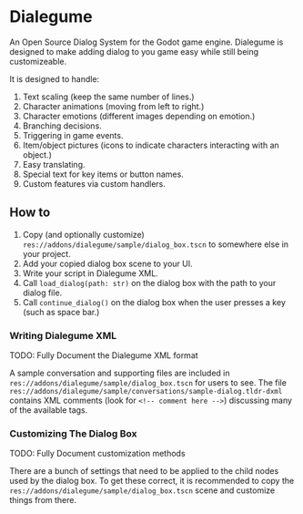 # Dialegume
An Open Source Dialog System for the Godot game engine. Dialegume is designed to make adding dialog to you game easy while still being customizeable.

It is designed to handle:

1.  Text scaling (keep the same number of lines.)
2.  Character animations (moving from left to right.)
3.  Character emotions (different images depending on emotion.)
4.  Branching decisions.
5.  Triggering in game events.
6.  Item/object pictures (icons to indicate characters interacting with an object.)
7.  Easy translating.
8.  Special text for key items or button names.
9.  Custom features via custom handlers.

## How to

1.  Copy (and optionally customize) `res://addons/dialegume/sample/dialog_box.tscn` to somewhere else in your project.
2.  Add your copied dialog box scene to your UI.
3.  Write your script in Dialegume XML.
4.  Call `load_dialog(path: str)` on the dialog box with the path to your dialog file.
5.  Call `continue_dialog()` on the dialog box when the user presses a key (such as space bar.)

### Writing Dialegume XML

TODO: Fully Document the Dialegume XML format

A sample conversation and supporting files are included in `res://addons/dialegume/sample/dialog_box.tscn` for users to see. The file `res://addons/dialegume/sample/conversations/sample-dialog.tldr-dxml` contains XML comments (look for `<!-- comment here -->`) discussing many of the available tags.

### Customizing The Dialog Box

TODO: Fully Document customization methods

There are a bunch of settings that need to be applied to the child nodes used by the dialog box. To get these correct, it is recommended to copy the `res://addons/dialegume/sample/dialog_box.tscn` scene and customize things from there.

